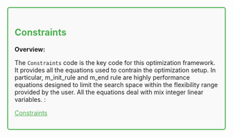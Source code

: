 </div>

<div style="border: 2px solid #4CAF50; padding: 15px; background-color: #f9f9f9; border-radius: 5px;">
  <h2 style="color: #4CAF50;">Constraints</h2>
  <p><strong>Overview:</strong></p>
  <p>The <code>Constraints</code> code is the key code for this optimization framework.
  It provides all the equations used to contrain the optimization setup. In particular, m_init_rule and m_end rule are highly performance equations designed to limit the search space within the flexibility range provided by the user. All the equations deal with mix integer linear variables. :</p>
  <p><a href="https://github.com/fsartore/Schedule_MIL_optimization_pyomo/blob/main/Constraints" target="_blank" style="color: #4CAF50;">Constraints</a></p>


</div>

